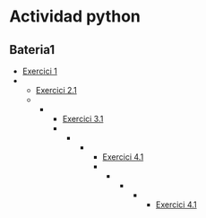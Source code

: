 # Actividad python
## Bateria1

- [Exercici 1](bateria.py)
- - [Exercici 2.1](bateria2.1.py)
  - - - [Exercici 3.1](bateria3.1.py)
      -   - - - [Exercici 4.1](bateria4.1.py)
              - -   - - - [Exercici 4.1](bateria5.1.py)



